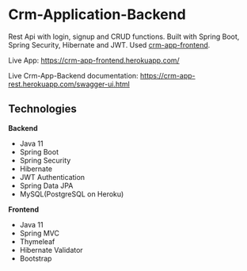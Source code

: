 # Crm-Application-Backend
Rest Api with login, signup and CRUD functions. Built with Spring Boot, Spring Security, Hibernate and JWT. Used [crm-app-frontend](https://github.com/mslmtrk/Crm-Application-Frontend).

Live App: https://crm-app-frontend.herokuapp.com/

Live Crm-App-Backend documentation: https://crm-app-rest.herokuapp.com/swagger-ui.html

## Technologies
**Backend**
- Java 11
- Spring Boot
- Spring Security
- Hibernate
- JWT Authentication
- Spring Data JPA
- MySQL(PostgreSQL on Heroku)

**Frontend**
- Java 11
- Spring MVC
- Thymeleaf
- Hibernate Validator
- Bootstrap
